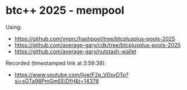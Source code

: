 # btc++ 2025 - mempool

Using:
- https://github.com/vnprc/hashpool/tree/btcplusplus-pools-2025
- https://github.com/average-gary/cdk/tree/btcplusplus-pools-2025
- https://github.com/average-gary/nutstash-wallet

Recorded (timestamped link at 3:59:38):
- https://www.youtube.com/live/F2p_V0svDTo?si=sGTa98PmGmEEiDfH&t=14378
